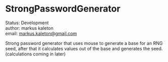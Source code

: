 # StrongPasswordGenerator
Status: Development  
author: markus kaleton  
email: markus.kaleton@gmail.com  
  
Strong password generator that uses mouse to generate a base for an RNG seed, after that it calculates values out of the base and generates
the seed.  (calculations coming in later)
